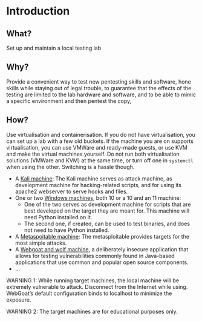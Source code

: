 # Introduction

## What?

Set up and maintain a local testing lab

## Why?

Provide a convenient way to test new pentesting skills and software, hone skills while staying out of legal trouble, 
to guarantee that the effects of the testing are limited to the lab hardware and software, and to be able to 
mimic a specific environment and then pentest the copy, 

## How?

Use virtualisation and containerisation. If you do not have virtualisation, you can set up a lab with a few old buckets. 
If the machine you are on supports virtualisation, you can use VMWare and ready-made guests, or use KVM and make the 
virtual machines yourself. Do not run both virtualisation solutions (VMWare and KVM) at the same time, or turn off one in `systemctl` when using the 
other. Switching is a hassle though.

* A [Kali machine](Kali.md): The Kali machine serves as attack machine, as development machine for hacking-related scripts, and for using its apache2 webserver to serve hooks and files.
* One or two [Windows machines](Windows.md), both 10 or a 10 and an 11 machine: 
  * One of the two serves as development machine for scripts that are best developed on the target they are meant for. This machine will need Python installed on it. 
  * The second one, if created, can be used to test binaries, and does not need to have Python installed.
* A [Metaspoitable machine](Metasploitable.md): The metasploitable provides targets for the most simple attacks.
* A [Webgoat and wolf machine](Webgoat.md), a deliberately insecure application that allows for testing vulnerabilities commonly found in Java-based applications that use common and popular open source components.
* ...

WARNING 1: While running target machines, the local machine will be extremely vulnerable to attack. Disconnect 
from the Internet while using. WebGoat’s default configuration binds to localhost to minimize the exposure.

WARNING 2: The target machines are for educational purposes only. 
